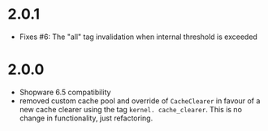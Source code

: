# 2.0.1
- Fixes #6: The "all" tag invalidation when internal threshold is exceeded

# 2.0.0
- Shopware 6.5 compatibility
- removed custom cache pool and override of `CacheClearer` in favour of a new cache clearer using the tag `kernel.
  cache_clearer`. This is no change in functionality, just refactoring.
